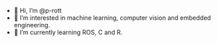 - 👋 Hi, I’m @p-rott
- 👀 I’m interested in machine learning, computer vision and embedded engineering.
- 🌱 I’m currently learning ROS, C and R.

<!---
p-rott/p-rott is a ✨ special ✨ repository because its `README.md` (this file) appears on your GitHub profile.
You can click the Preview link to take a look at your changes.
--->
